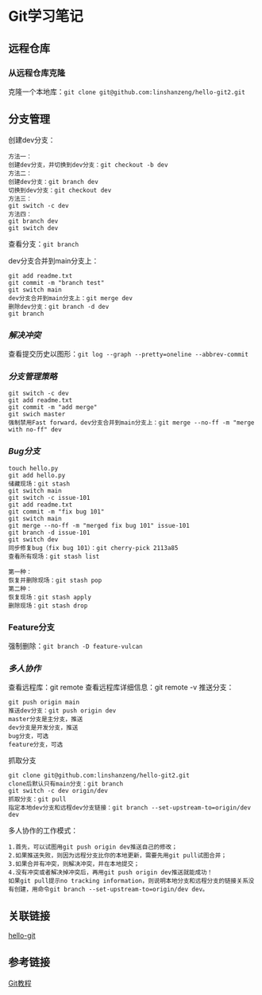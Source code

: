 # Git学习笔记

## 远程仓库

### 从远程仓库克隆

克隆一个本地库：`git clone git@github.com:linshanzeng/hello-git2.git`

## 分支管理

创建dev分支：

```text
方法一：
创建dev分支，并切换到dev分支：git checkout -b dev
方法二：
创建dev分支：git branch dev
切换到dev分支：git checkout dev
方法三：
git switch -c dev
方法四：
git branch dev
git switch dev
```

查看分支：`git branch`

dev分支合并到main分支上：

```text
git add readme.txt
git commit -m "branch test"
git switch main
dev分支合并到main分支上：git merge dev
删除dev分支：git branch -d dev
git branch
```

### *解决冲突*

查看提交历史以图形：`git log --graph --pretty=oneline --abbrev-commit`

### *分支管理策略*

```text
git switch -c dev
git add readme.txt
git commit -m "add merge"
git swich master 
强制禁用Fast forward，dev分支合并到main分支上：git merge --no-ff -m "merge with no-ff" dev
```

### *Bug分支*

```text
touch hello.py
git add hello.py
储藏现场：git stash
git switch main
git switch -c issue-101
git add readme.txt
git commit -m "fix bug 101"
git switch main
git merge --no-ff -m "merged fix bug 101" issue-101
git branch -d issue-101
git switch dev
同步修复bug（fix bug 101）：git cherry-pick 2113a85
查看所有现场：git stash list

第一种：
恢复并删除现场：git stash pop
第二种：
恢复现场：git stash apply
删除现场：git stash drop
```

### Feature分支

强制删除：`git branch -D feature-vulcan`

### *多人协作*

查看远程库：git remote
查看远程库详细信息：git remote -v
推送分支：

```text
git push origin main
推送dev分支：git push origin dev
master分支是主分支，推送
dev分支是开发分支，推送
bug分支，可选
feature分支，可选
```

抓取分支

```text
git clone git@github.com:linshanzeng/hello-git2.git
clone后默认只有main分支：git branch
git switch -c dev origin/dev
抓取分支：git pull
指定本地dev分支和远程dev分支链接：git branch --set-upstream-to=origin/dev dev
```

多人协作的工作模式：

```text
1.首先，可以试图用git push origin dev推送自己的修改；
2.如果推送失败，则因为远程分支比你的本地更新，需要先用git pull试图合并；
3.如果合并有冲突，则解决冲突，并在本地提交；
4.没有冲突或者解决掉冲突后，再用git push origin dev推送就能成功！
如果git pull提示no tracking information，则说明本地分支和远程分支的链接关系没有创建，用命令git branch --set-upstream-to=origin/dev dev。
```

## 关联链接

[hello-git](https://github.com/linshanzeng/hello-git)

## 参考链接

[Git教程](https://www.liaoxuefeng.com/wiki/896043488029600/898732792973664)
